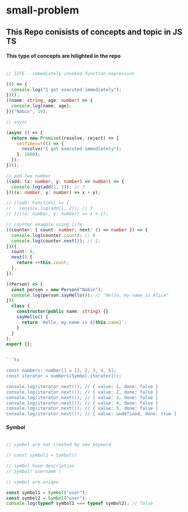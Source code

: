 # small-problem


## This Repo conisists of concepts and topic in JS TS 


#### This type of concepts are hilighted in the repo
```ts

// IIFE - immediately invoked function expression

(() => {
  console.log("I got executed immediately");
})();
((name: string, age: number) => {
  console.log(name, age);
})("Nabin", 19);

// async

(async () => {
  return new Promise((resolve, reject) => {
    setTimeout(() => {
      resolve("I got executed immediately");
    }, 1000);
  });
})();

// add two number
((add: (x: number, y: number) => number) => {
  console.log(add(1, 2)); // 3
})((x: number, y: number) => x + y);

// ((add: Function) => {
//   console.log(add(1, 2)); // 3
// })((x: number, y: number) => x + y);

// counter example using iife
((counter: { count: number; next: () => number }) => {
  console.log(counter.count); // 0
  console.log(counter.next()); // 1;
})({
  count: 0,
  next() {
    return ++this.count;
  },
});

((Person) => {
  const person = new Person("Nabin");
  console.log(person.sayHello()); // "Hello, my name is Alice"
})(
  class {
    constructor(public name: string) {}
    sayHello() {
      return `Hello, my name is ${this.name}`;
    }
  }
);
export {};


```ts

const numbers: number[] = [1, 2, 3, 4, 5];
const iterator = numbers[Symbol.iterator]();

console.log(iterator.next()); // { value: 1, done: false }
console.log(iterator.next()); // { value: 2, done: false }
console.log(iterator.next()); // { value: 3, done: false }
console.log(iterator.next()); // { value: 4, done: false }
console.log(iterator.next()); // { value: 5, done: false }
console.log(iterator.next()); // { value: undefined, done: true }

```
#### Symbol

```ts

// symbol are not created by new keyword

// const symbol1 = Symbol()

// symbol have description
// Symbol('username')

// symbol are unique

const symbol1 = Symbol("user");
const symbol2 = Symbol("user");
console.log(typeof symbol1 === typeof symbol2); // false


```





